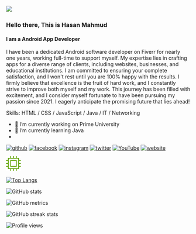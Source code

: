 ![](https://mdhasanmahmud.000webhostapp.com/githubprofile/playwithandroid.jpg)

### Hello there, This is Hasan Mahmud 
#### I am a Android App Developer

I have been a dedicated Android software developer on Fiverr for nearly one years, working full-time to support myself. My expertise lies in crafting apps for a diverse range of clients, including websites, businesses, and educational institutions. I am committed to ensuring your complete satisfaction, and I won't rest until you are 100% happy with the results. I firmly believe that excellence is the fruit of hard work, and I constantly strive to improve both myself and my work. This journey has been filled with excitement, and I consider myself fortunate to have been pursuing my passion since 2021. I eagerly anticipate the promising future that lies ahead!

Skills:  HTML / CSS / JavaScript / Java / IT / Networking

- 🔭 I’m currently working on Prime University 
- 🌱 I’m currently learning Java 
- 

[<img src='https://cdn.jsdelivr.net/npm/simple-icons@3.0.1/icons/github.svg' alt='github' height='40'>](https://github.com/AppBondTech)  [<img src='https://cdn.jsdelivr.net/npm/simple-icons@3.0.1/icons/facebook.svg' alt='facebook' height='40'>](https://www.facebook.com/hasan.appdev)  [<img src='https://cdn.jsdelivr.net/npm/simple-icons@3.0.1/icons/instagram.svg' alt='instagram' height='40'>](https://www.instagram.com/shopnolokatikul/)  [<img src='https://cdn.jsdelivr.net/npm/simple-icons@3.0.1/icons/twitter.svg' alt='twitter' height='40'>](https://twitter.com/shopnolokatikul)  [<img src='https://cdn.jsdelivr.net/npm/simple-icons@3.0.1/icons/youtube.svg' alt='YouTube' height='40'>](https://www.youtube.com/channel/AwesomeDesigner)  [<img src='https://cdn.jsdelivr.net/npm/simple-icons@3.0.1/icons/icloud.svg' alt='website' height='40'>](https://www.bdtopcoder.xyz/)  

<a href='https://docs.github.com/en/developers'><img src='https://raw.githubusercontent.com/acervenky/animated-github-badges/master/assets/devbadge.gif' width='40' height='40'></a> 

[![Top Langs](https://github-readme-stats.vercel.app/api/top-langs/?username=AtikulSoftware)](https://github.com/anuraghazra/github-readme-stats)

![GitHub stats](https://github-readme-stats.vercel.app/api?username=AtikulSoftware&show_icons=true)  

![GitHub metrics](https://metrics.lecoq.io/AtikulSoftware)  

![GitHub streak stats](https://github-readme-streak-stats.herokuapp.com/?user=AtikulSoftware)  

![Profile views](https://gpvc.arturio.dev/AtikulSoftware)  
